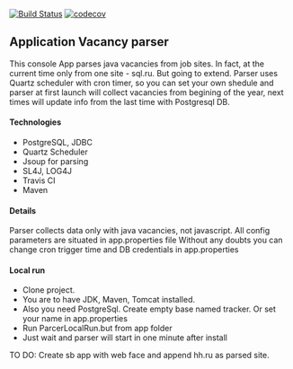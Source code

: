 [![Build Status](https://travis-ci.org/baratrumus/VacancyParser.svg?branch=master)](https://travis-ci.org/baratrumus/VacancyParser)
[![codecov](https://codecov.io/gh/baratrumus/VacancyParser/branch/master/graph/badge.svg)](https://codecov.io/gh/baratrumus/VacancyParser)

## Application Vacancy parser 

This console App parses java vacancies from job sites. In fact, at the current time only from one site - sql.ru. But going to extend. Parser uses Quartz scheduler with cron timer, so you can set your own shedule and parser at first launch will collect vacancies from begining of the year, next times will update info from the last time with Postgresql DB. 


#### Technologies

* PostgreSQL, JDBC
* Quartz Scheduler
* Jsoup for parsing
* SL4J, LOG4J
* Travis CI
* Maven 


#### Details

Parser collects data only with java vacancies, not javascript.
All config parameters are situated in app.properties file
Without any doubts you can change cron trigger time and DB credentials in app.properties 
 
 
#### Local run 

* Clone project. 
* You are to have JDK, Maven, Tomcat installed.
* Also you need PostgreSql. Create empty base named tracker. Or set your name in app.properties
* Run ParcerLocalRun.but from app folder 
* Just wait and parser will start in one minute after install


TO DO:
Create sb app with web face and append hh.ru as parsed site.


 
 
 